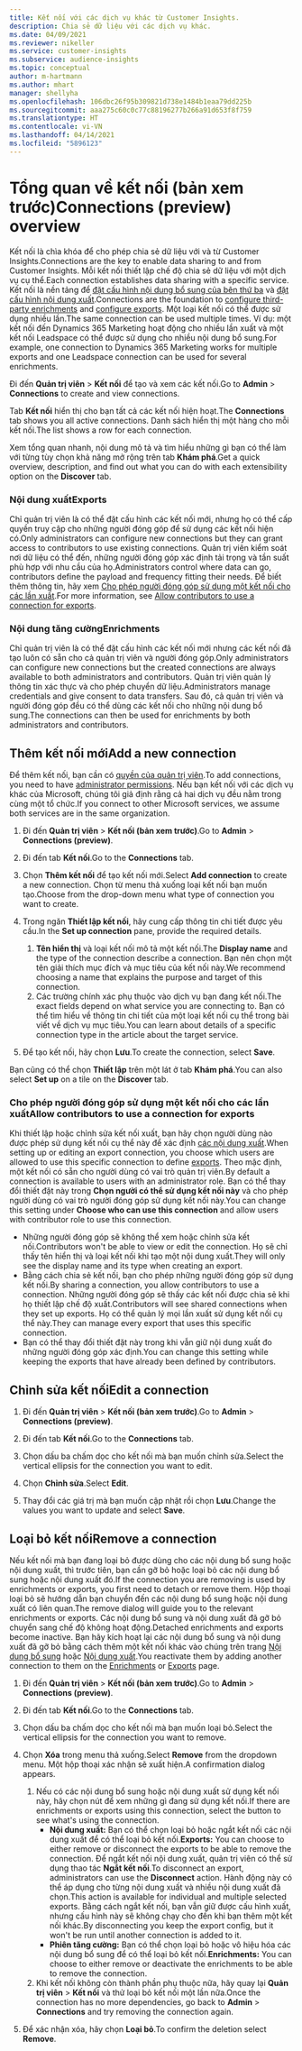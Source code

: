 ```yaml
---
title: Kết nối với các dịch vụ khác từ Customer Insights.
description: Chia sẻ dữ liệu với các dịch vụ khác.
ms.date: 04/09/2021
ms.reviewer: nikeller
ms.service: customer-insights
ms.subservice: audience-insights
ms.topic: conceptual
author: m-hartmann
ms.author: mhart
manager: shellyha
ms.openlocfilehash: 106dbc26f95b309821d738e1484b1eaa79dd225b
ms.sourcegitcommit: aaa275c60c0c77c88196277b266a91d653f8f759
ms.translationtype: HT
ms.contentlocale: vi-VN
ms.lasthandoff: 04/14/2021
ms.locfileid: "5896123"
---
```

# <a name="connections-preview-overview"></a><span data-ttu-id="857ac-103">Tổng quan về kết nối (bản xem trước)</span><span class="sxs-lookup"><span data-stu-id="857ac-103">Connections (preview) overview</span></span>

<span data-ttu-id="857ac-104">Kết nối là chìa khóa để cho phép chia sẻ dữ liệu với và từ Customer Insights.</span><span class="sxs-lookup"><span data-stu-id="857ac-104">Connections are the key to enable data sharing to and from Customer Insights.</span></span> <span data-ttu-id="857ac-105">Mỗi kết nối thiết lập chế độ chia sẻ dữ liệu với một dịch vụ cụ thể.</span><span class="sxs-lookup"><span data-stu-id="857ac-105">Each connection establishes data sharing with a specific service.</span></span> <span data-ttu-id="857ac-106">Kết nối là nền tảng để [đặt cấu hình nội dung bổ sung của bên thứ ba](enrichment-hub.md) và [đặt cấu hình nội dung xuất](export-destinations.md).</span><span class="sxs-lookup"><span data-stu-id="857ac-106">Connections are the foundation to [configure third-party enrichments](enrichment-hub.md) and [configure exports](export-destinations.md).</span></span> <span data-ttu-id="857ac-107">Một loại kết nối có thể được sử dụng nhiều lần.</span><span class="sxs-lookup"><span data-stu-id="857ac-107">The same connection can be used multiple times.</span></span> <span data-ttu-id="857ac-108">Ví dụ: một kết nối đến Dynamics 365 Marketing hoạt động cho nhiều lần xuất và một kết nối Leadspace có thể được sử dụng cho nhiều nội dung bổ sung.</span><span class="sxs-lookup"><span data-stu-id="857ac-108">For example, one connection to Dynamics 365 Marketing works for multiple exports and one Leadspace connection can be used for several enrichments.</span></span>

<span data-ttu-id="857ac-109">Đi đến **Quản trị viên** > **Kết nối** để tạo và xem các kết nối.</span><span class="sxs-lookup"><span data-stu-id="857ac-109">Go to **Admin** > **Connections** to create and view connections.</span></span>

<span data-ttu-id="857ac-110">Tab **Kết nối** hiển thị cho bạn tất cả các kết nối hiện hoạt.</span><span class="sxs-lookup"><span data-stu-id="857ac-110">The **Connections** tab shows you all active connections.</span></span> <span data-ttu-id="857ac-111">Danh sách hiển thị một hàng cho mỗi kết nối.</span><span class="sxs-lookup"><span data-stu-id="857ac-111">The list shows a row for each connection.</span></span> 

<span data-ttu-id="857ac-112">Xem tổng quan nhanh, nội dung mô tả và tìm hiểu những gì bạn có thể làm với từng tùy chọn khả năng mở rộng trên tab **Khám phá**.</span><span class="sxs-lookup"><span data-stu-id="857ac-112">Get a quick overview, description, and find out what you can do with each extensibility option on the **Discover** tab.</span></span>

### <a name="exports"></a><span data-ttu-id="857ac-113">Nội dung xuất</span><span class="sxs-lookup"><span data-stu-id="857ac-113">Exports</span></span>

<span data-ttu-id="857ac-114">Chỉ quản trị viên là có thể đặt cấu hình các kết nối mới, nhưng họ có thể cấp quyền truy cập cho những người đóng góp để sử dụng các kết nối hiện có.</span><span class="sxs-lookup"><span data-stu-id="857ac-114">Only administrators can configure new connections but they can grant access to contributors to use existing connections.</span></span> <span data-ttu-id="857ac-115">Quản trị viên kiểm soát nơi dữ liệu có thể đến, những người đóng góp xác định tải trọng và tần suất phù hợp với nhu cầu của họ.</span><span class="sxs-lookup"><span data-stu-id="857ac-115">Administrators control where data can go, contributors define the payload and frequency fitting their needs.</span></span> <span data-ttu-id="857ac-116">Để biết thêm thông tin, hãy xem [Cho phép người đóng góp sử dụng một kết nối cho các lần xuất](#allow-contributors-to-use-a-connection-for-exports).</span><span class="sxs-lookup"><span data-stu-id="857ac-116">For more information, see [Allow contributors to use a connection for exports](#allow-contributors-to-use-a-connection-for-exports).</span></span>

### <a name="enrichments"></a><span data-ttu-id="857ac-117">Nội dung tăng cường</span><span class="sxs-lookup"><span data-stu-id="857ac-117">Enrichments</span></span>

<span data-ttu-id="857ac-118">Chỉ quản trị viên là có thể đặt cấu hình các kết nối mới nhưng các kết nối đã tạo luôn có sẵn cho cả quản trị viên và người đóng góp.</span><span class="sxs-lookup"><span data-stu-id="857ac-118">Only administrators can configure new connections but the created connections are always available to both administrators and contributors.</span></span> <span data-ttu-id="857ac-119">Quản trị viên quản lý thông tin xác thực và cho phép chuyển dữ liệu.</span><span class="sxs-lookup"><span data-stu-id="857ac-119">Administrators manage credentials and give consent to data transfers.</span></span> <span data-ttu-id="857ac-120">Sau đó, cả quản trị viên và người đóng góp đều có thể dùng các kết nối cho những nội dung bổ sung.</span><span class="sxs-lookup"><span data-stu-id="857ac-120">The connections can then be used for enrichments by both administrators and contributors.</span></span>

## <a name="add-a-new-connection"></a><span data-ttu-id="857ac-121">Thêm kết nối mới</span><span class="sxs-lookup"><span data-stu-id="857ac-121">Add a new connection</span></span>

<span data-ttu-id="857ac-122">Để thêm kết nối, bạn cần có [quyền của quản trị viên](permissions.md).</span><span class="sxs-lookup"><span data-stu-id="857ac-122">To add connections, you need to have [administrator permissions](permissions.md).</span></span> <span data-ttu-id="857ac-123">Nếu bạn kết nối với các dịch vụ khác của Microsoft, chúng tôi giả định rằng cả hai dịch vụ đều nằm trong cùng một tổ chức.</span><span class="sxs-lookup"><span data-stu-id="857ac-123">If you connect to other Microsoft services, we assume both services are in the same organization.</span></span>

1. <span data-ttu-id="857ac-124">Đi đến **Quản trị viên** > **Kết nối (bản xem trước)**.</span><span class="sxs-lookup"><span data-stu-id="857ac-124">Go to **Admin** > **Connections (preview)**.</span></span>

1. <span data-ttu-id="857ac-125">Đi đến tab **Kết nối**.</span><span class="sxs-lookup"><span data-stu-id="857ac-125">Go to the **Connections** tab.</span></span>

1. <span data-ttu-id="857ac-126">Chọn **Thêm kết nối** để tạo kết nối mới.</span><span class="sxs-lookup"><span data-stu-id="857ac-126">Select **Add connection** to create a new connection.</span></span> <span data-ttu-id="857ac-127">Chọn từ menu thả xuống loại kết nối bạn muốn tạo.</span><span class="sxs-lookup"><span data-stu-id="857ac-127">Choose from the drop-down menu what type of connection you want to create.</span></span>

1. <span data-ttu-id="857ac-128">Trong ngăn **Thiết lập kết nối**, hãy cung cấp thông tin chi tiết được yêu cầu.</span><span class="sxs-lookup"><span data-stu-id="857ac-128">In the **Set up connection** pane, provide the required details.</span></span> 
   1. <span data-ttu-id="857ac-129">**Tên hiển thị** và loại kết nối mô tả một kết nối.</span><span class="sxs-lookup"><span data-stu-id="857ac-129">The **Display name** and the type of the connection describe a connection.</span></span> <span data-ttu-id="857ac-130">Bạn nên chọn một tên giải thích mục đích và mục tiêu của kết nối này.</span><span class="sxs-lookup"><span data-stu-id="857ac-130">We recommend choosing a name that explains the purpose and target of this connection.</span></span>
   1. <span data-ttu-id="857ac-131">Các trường chính xác phụ thuộc vào dịch vụ bạn đang kết nối.</span><span class="sxs-lookup"><span data-stu-id="857ac-131">The exact fields depend on what service you are connecting to.</span></span> <span data-ttu-id="857ac-132">Bạn có thể tìm hiểu về thông tin chi tiết của một loại kết nối cụ thể trong bài viết về dịch vụ mục tiêu.</span><span class="sxs-lookup"><span data-stu-id="857ac-132">You can learn about details of a specific connection type in the article about the target service.</span></span>

1. <span data-ttu-id="857ac-133">Để tạo kết nối, hãy chọn **Lưu**.</span><span class="sxs-lookup"><span data-stu-id="857ac-133">To create the connection, select **Save**.</span></span>

<span data-ttu-id="857ac-134">Bạn cũng có thể chọn **Thiết lập** trên một lát ở tab **Khám phá**.</span><span class="sxs-lookup"><span data-stu-id="857ac-134">You can also select **Set up** on a tile on the **Discover** tab.</span></span>

### <a name="allow-contributors-to-use-a-connection-for-exports"></a><span data-ttu-id="857ac-135">Cho phép người đóng góp sử dụng một kết nối cho các lần xuất</span><span class="sxs-lookup"><span data-stu-id="857ac-135">Allow contributors to use a connection for exports</span></span>

<span data-ttu-id="857ac-136">Khi thiết lập hoặc chỉnh sửa kết nối xuất, bạn hãy chọn người dùng nào được phép sử dụng kết nối cụ thể này để xác định [các nội dung xuất](export-destinations.md).</span><span class="sxs-lookup"><span data-stu-id="857ac-136">When setting up or editing an export connection, you choose which users are allowed to use this specific connection to define [exports](export-destinations.md).</span></span> <span data-ttu-id="857ac-137">Theo mặc định, một kết nối có sẵn cho người dùng có vai trò quản trị viên.</span><span class="sxs-lookup"><span data-stu-id="857ac-137">By default a connection is available to users with an administrator role.</span></span> <span data-ttu-id="857ac-138">Bạn có thể thay đổi thiết đặt này trong **Chọn người có thể sử dụng kết nối này** và cho phép người dùng có vai trò người đóng góp sử dụng kết nối này.</span><span class="sxs-lookup"><span data-stu-id="857ac-138">You can change this setting under **Choose who can use this connection** and allow users with contributor role to use this connection.</span></span>

- <span data-ttu-id="857ac-139">Những người đóng góp sẽ không thể xem hoặc chỉnh sửa kết nối.</span><span class="sxs-lookup"><span data-stu-id="857ac-139">Contributors won't be able to view or edit the connection.</span></span> <span data-ttu-id="857ac-140">Họ sẽ chỉ thấy tên hiển thị và loại kết nối khi tạo một nội dung xuất.</span><span class="sxs-lookup"><span data-stu-id="857ac-140">They will only see the display name and its type when creating an export.</span></span>
- <span data-ttu-id="857ac-141">Bằng cách chia sẻ kết nối, bạn cho phép những người đóng góp sử dụng kết nối.</span><span class="sxs-lookup"><span data-stu-id="857ac-141">By sharing a connection, you allow contributors to use a connection.</span></span> <span data-ttu-id="857ac-142">Những người đóng góp sẽ thấy các kết nối được chia sẻ khi họ thiết lập chế độ xuất.</span><span class="sxs-lookup"><span data-stu-id="857ac-142">Contributors will see shared connections when they set up exports.</span></span> <span data-ttu-id="857ac-143">Họ có thể quản lý mọi lần xuất sử dụng kết nối cụ thể này.</span><span class="sxs-lookup"><span data-stu-id="857ac-143">They can manage every export that uses this specific connection.</span></span>
- <span data-ttu-id="857ac-144">Bạn có thể thay đổi thiết đặt này trong khi vẫn giữ nội dung xuất đo những người đóng góp xác định.</span><span class="sxs-lookup"><span data-stu-id="857ac-144">You can change this setting while keeping the exports that have already been defined by contributors.</span></span>

## <a name="edit-a-connection"></a><span data-ttu-id="857ac-145">Chỉnh sửa kết nối</span><span class="sxs-lookup"><span data-stu-id="857ac-145">Edit a connection</span></span>

1. <span data-ttu-id="857ac-146">Đi đến **Quản trị viên** > **Kết nối (bản xem trước)**.</span><span class="sxs-lookup"><span data-stu-id="857ac-146">Go to **Admin** > **Connections (preview)**.</span></span>

1. <span data-ttu-id="857ac-147">Đi đến tab **Kết nối**.</span><span class="sxs-lookup"><span data-stu-id="857ac-147">Go to the **Connections** tab.</span></span>

1. <span data-ttu-id="857ac-148">Chọn dấu ba chấm dọc cho kết nối mà bạn muốn chỉnh sửa.</span><span class="sxs-lookup"><span data-stu-id="857ac-148">Select the vertical ellipsis for the connection you want to edit.</span></span>

1. <span data-ttu-id="857ac-149">Chọn **Chỉnh sửa**.</span><span class="sxs-lookup"><span data-stu-id="857ac-149">Select **Edit**.</span></span>

1. <span data-ttu-id="857ac-150">Thay đổi các giá trị mà bạn muốn cập nhật rồi chọn **Lưu**.</span><span class="sxs-lookup"><span data-stu-id="857ac-150">Change the values you want to update and select **Save**.</span></span>

## <a name="remove-a-connection"></a><span data-ttu-id="857ac-151">Loại bỏ kết nối</span><span class="sxs-lookup"><span data-stu-id="857ac-151">Remove a connection</span></span>

<span data-ttu-id="857ac-152">Nếu kết nối mà bạn đang loại bỏ được dùng cho các nội dung bổ sung hoặc nội dung xuất, thì trước tiên, bạn cần gỡ bỏ hoặc loại bỏ các nội dung bổ sung hoặc nội dung xuất đó.</span><span class="sxs-lookup"><span data-stu-id="857ac-152">If the connection you are removing is used by enrichments or exports, you first need to detach or remove them.</span></span> <span data-ttu-id="857ac-153">Hộp thoại loại bỏ sẽ hướng dẫn bạn chuyển đến các nội dung bổ sung hoặc nội dung xuất có liên quan.</span><span class="sxs-lookup"><span data-stu-id="857ac-153">The remove dialog will guide you to the relevant enrichments or exports.</span></span> <span data-ttu-id="857ac-154">Các nội dung bổ sung và nội dung xuất đã gỡ bỏ chuyển sang chế độ không hoạt động.</span><span class="sxs-lookup"><span data-stu-id="857ac-154">Detached enrichments and exports become inactive.</span></span> <span data-ttu-id="857ac-155">Bạn hãy kích hoạt lại các nội dung bổ sung và nội dung xuất đã gỡ bỏ bằng cách thêm một kết nối khác vào chúng trên trang [Nội dung bổ sung](enrichment-hub.md) hoặc [Nội dung xuất](export-destinations.md).</span><span class="sxs-lookup"><span data-stu-id="857ac-155">You reactivate them by adding another connection to them on the [Enrichments](enrichment-hub.md) or [Exports](export-destinations.md) page.</span></span>

1. <span data-ttu-id="857ac-156">Đi đến **Quản trị viên** > **Kết nối (bản xem trước)**.</span><span class="sxs-lookup"><span data-stu-id="857ac-156">Go to **Admin** > **Connections (preview)**.</span></span>

1. <span data-ttu-id="857ac-157">Đi đến tab **Kết nối**.</span><span class="sxs-lookup"><span data-stu-id="857ac-157">Go to the **Connections** tab.</span></span>

1. <span data-ttu-id="857ac-158">Chọn dấu ba chấm dọc cho kết nối mà bạn muốn loại bỏ.</span><span class="sxs-lookup"><span data-stu-id="857ac-158">Select the vertical ellipsis for the connection you want to remove.</span></span>

1. <span data-ttu-id="857ac-159">Chọn **Xóa** trong menu thả xuống.</span><span class="sxs-lookup"><span data-stu-id="857ac-159">Select **Remove** from the dropdown menu.</span></span> <span data-ttu-id="857ac-160">Một hộp thoại xác nhận sẽ xuất hiện.</span><span class="sxs-lookup"><span data-stu-id="857ac-160">A confirmation dialog appears.</span></span>

   1. <span data-ttu-id="857ac-161">Nếu có các nội dung bổ sung hoặc nội dung xuất sử dụng kết nối này, hãy chọn nút để xem những gì đang sử dụng kết nối.</span><span class="sxs-lookup"><span data-stu-id="857ac-161">If there are enrichments or exports using this connection, select the button to see what's using the connection.</span></span>
      - <span data-ttu-id="857ac-162">**Nội dung xuất:** Bạn có thể chọn loại bỏ hoặc ngắt kết nối các nội dung xuất để có thể loại bỏ kết nối.</span><span class="sxs-lookup"><span data-stu-id="857ac-162">**Exports:** You can choose to either remove or disconnect the exports to be able to remove the connection.</span></span> <span data-ttu-id="857ac-163">Để ngắt kết nối nội dung xuất, quản trị viên có thể sử dụng thao tác **Ngắt kết nối**.</span><span class="sxs-lookup"><span data-stu-id="857ac-163">To disconnect an export, administrators can use the **Disconnect** action.</span></span> <span data-ttu-id="857ac-164">Hành động này có thể áp dụng cho từng nội dung xuất và nhiều nội dung xuất đã chọn.</span><span class="sxs-lookup"><span data-stu-id="857ac-164">This action is available for individual and multiple selected exports.</span></span> <span data-ttu-id="857ac-165">Bằng cách ngắt kết nối, bạn vẫn giữ được cấu hình xuất, nhưng cấu hình này sẽ không chạy cho đến khi bạn thêm một kết nối khác.</span><span class="sxs-lookup"><span data-stu-id="857ac-165">By disconnecting you keep the export config, but it won't be run until another connection is added to it.</span></span>
      - <span data-ttu-id="857ac-166">**Phiên tăng cường:** Bạn có thể chọn loại bỏ hoặc vô hiệu hóa các nội dung bổ sung để có thể loại bỏ kết nối.</span><span class="sxs-lookup"><span data-stu-id="857ac-166">**Enrichments:** You can choose to either remove or deactivate the enrichments to be able to remove the connection.</span></span> 
   1. <span data-ttu-id="857ac-167">Khi kết nối không còn thành phần phụ thuộc nữa, hãy quay lại **Quản trị viên** > **Kết nối** và thử loại bỏ kết nối một lần nữa.</span><span class="sxs-lookup"><span data-stu-id="857ac-167">Once the connection has no more dependencies, go back to **Admin** > **Connections** and try removing the connection again.</span></span>

1. <span data-ttu-id="857ac-168">Để xác nhận xóa, hãy chọn **Loại bỏ**.</span><span class="sxs-lookup"><span data-stu-id="857ac-168">To confirm the deletion select **Remove**.</span></span>

